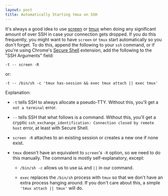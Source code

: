 ```yaml
---
layout: post
title: Automatically Starting tmux on SSH
---
```


It's always a good idea to use [screen][] or [tmux][] when doing any
significant amount of over SSH in case your connection gets dropped.  If you
do this frequently, you might want to have `screen` or `tmux` start
automatically so you don't forget.  To do this, append the following to your
`ssh` command, or if you're using Chrome's [Secure Shell][] extension, add
the following to the "SSH Arguments" field:

    -t -- screen -R

or:

    -t -- /bin/sh -c 'tmux has-session && exec tmux attach || exec tmux'

Explanation:

* `-t` tells SSH to always allocate a pseudo-TTY.  Without this, you'll get a
  `not a terminal` error.

* `--` tells SSH that what follows is a command.  Without this, you'll get a
  cryptic `ssh_exchange_identification: Connection closed by remote host`
  error, at least with Secure Shell.

* `screen -R` attaches to an existing session or creates a new one if none
  exist.

* `tmux` doesn't have an equivalent to `screen`'s `-R` option, so we need to do
  this manually.  The command is mostly self-explanatory, except:

  * `/bin/sh -c` allows us to use `&&` and `||` in our command.

  * `exec` replaces the `/bin/sh` process with `tmux` so that we don't have an
    extra process hanging around.  If you don't care about this, a simple
    `'tmux attach || tmux'` will do.

[Secure Shell]: https://chrome.google.com/webstore/detail/secure-shell/pnhechapfaindjhompbnflcldabbghjo
[tmux]: http://tmux.sourceforge.net
[screen]: https://www.gnu.org/software/screen/
